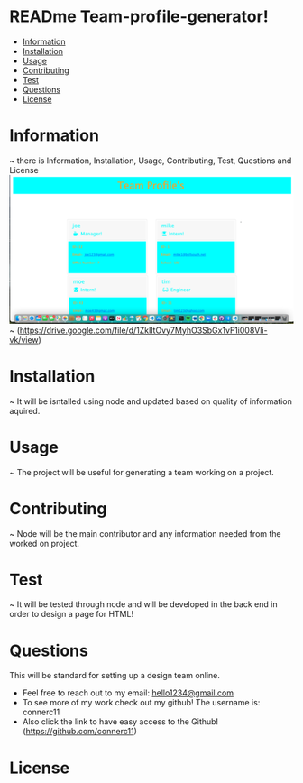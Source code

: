 # READme Team-profile-generator!
   
  * [Information](#information)
  * [Installation](#installation)
  * [Usage](#usage)
  * [Contributing](#contributing)
  * [Test](#test)
  * [Questions](#questions)
  * [License](#license)
  
  # Information
  ~ there is Information, Installation, Usage, Contributing, Test, Questions and License
  ![Get Started](./src/image.png)
 ~ (https://drive.google.com/file/d/1ZkIltOvy7MyhO3SbGx1vF1i008Vli-vk/view)

  # Installation
  ~ It will be isntalled using node and updated based on quality of information aquired.
  # Usage
  ~ The project will be useful for generating a team working on a project.
  # Contributing
  ~ Node will be the main contributor and any information needed from the worked on project.
  # Test 
  ~ It will be tested through node and will be developed in the back end in order to design a page for HTML!
  # Questions
   This will be standard for setting up a design team online.
  * Feel free to reach out to my email: hello1234@gmail.com
  * To see more of my work check out my github! The username is: connerc11
  * Also click the link to have easy access to the Github! (https://github.com/connerc11)
  # License
   